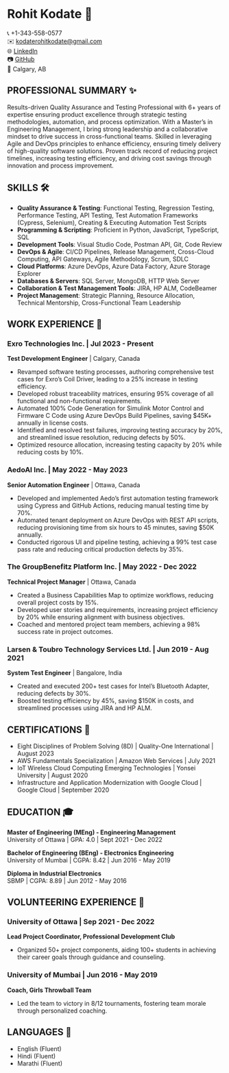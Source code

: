 # Rohit Kodate 🚀

📞 +1-343-558-0577  
✉️ kodaterohitkodate@gmail.com  
🌐 [LinkedIn](https://linkedin.com/in/rohit-kodate)  
📷 [GitHub](https://github.com/rohitkodate247)  
📍 Calgary, AB

## PROFESSIONAL SUMMARY ✨

Results-driven Quality Assurance and Testing Professional with 6+ years of expertise ensuring product excellence through strategic testing methodologies, automation, and process optimization. With a Master’s in Engineering Management, I bring strong leadership and a collaborative mindset to drive success in cross-functional teams. Skilled in leveraging Agile and DevOps principles to enhance efficiency, ensuring timely delivery of high-quality software solutions. Proven track record of reducing project timelines, increasing testing efficiency, and driving cost savings through innovation and process improvement.

## SKILLS 🛠️

- **Quality Assurance & Testing**: Functional Testing, Regression Testing, Performance Testing, API Testing, Test Automation Frameworks (Cypress, Selenium), Creating & Executing Automation Test Scripts
- **Programming & Scripting**: Proficient in Python, JavaScript, TypeScript, SQL
- **Development Tools**: Visual Studio Code, Postman API, Git, Code Review
- **DevOps & Agile**: CI/CD Pipelines, Release Management, Cross-Cloud Computing, API Gateways, Agile Methodology, Scrum, SDLC
- **Cloud Platforms**: Azure DevOps, Azure Data Factory, Azure Storage Explorer
- **Databases & Servers**: SQL Server, MongoDB, HTTP Web Server
- **Collaboration & Test Management Tools**: JIRA, HP ALM, CodeBeamer
- **Project Management**: Strategic Planning, Resource Allocation, Technical Mentorship, Cross-Functional Team Leadership

## WORK EXPERIENCE 💼

### Exro Technologies Inc. | Jul 2023 - Present  
**Test Development Engineer** | Calgary, Canada  
- Revamped software testing processes, authoring comprehensive test cases for Exro’s Coil Driver, leading to a 25% increase in testing efficiency.  
- Developed robust traceability matrices, ensuring 95% coverage of all functional and non-functional requirements.  
- Automated 100% Code Generation for Simulink Motor Control and Firmware C Code using Azure DevOps Build Pipelines, saving $45K+ annually in license costs.  
- Identified and resolved test failures, improving testing accuracy by 20%, and streamlined issue resolution, reducing defects by 50%.  
- Optimized resource allocation, increasing testing capacity by 20% while reducing costs by 10%.  

### AedoAI Inc. | May 2022 - May 2023  
**Senior Automation Engineer** | Ottawa, Canada  
- Developed and implemented Aedo’s first automation testing framework using Cypress and GitHub Actions, reducing manual testing time by 70%.  
- Automated tenant deployment on Azure DevOps with REST API scripts, reducing provisioning time from six hours to 45 minutes, saving $50K annually.  
- Conducted rigorous UI and pipeline testing, achieving a 99% test case pass rate and reducing critical production defects by 35%.  

### The GroupBenefitz Platform Inc. | May 2022 - Dec 2022  
**Technical Project Manager** | Ottawa, Canada  
- Created a Business Capabilities Map to optimize workflows, reducing overall project costs by 15%.  
- Developed user stories and requirements, increasing project efficiency by 20% while ensuring alignment with business objectives.  
- Coached and mentored project team members, achieving a 98% success rate in project outcomes.

### Larsen & Toubro Technology Services Ltd. | Jun 2019 - Aug 2021  
**System Test Engineer** | Bangalore, India  
- Created and executed 200+ test cases for Intel’s Bluetooth Adapter, reducing defects by 30%.  
- Boosted testing efficiency by 45%, saving $150K in costs, and streamlined processes using JIRA and HP ALM.  

## CERTIFICATIONS 📜

- Eight Disciplines of Problem Solving (8D) | Quality-One International | August 2023  
- AWS Fundamentals Specialization | Amazon Web Services | July 2021  
- IoT Wireless Cloud Computing Emerging Technologies | Yonsei University | August 2020  
- Infrastructure and Application Modernization with Google Cloud | Google Cloud | September 2020  

## EDUCATION 🎓

**Master of Engineering (MEng) - Engineering Management**  
University of Ottawa | GPA: 4.0 | Sept 2021 - Dec 2022  

**Bachelor of Engineering (BEng) - Electronics Engineering**  
University of Mumbai | CGPA: 8.42 | Jun 2016 - May 2019  

**Diploma in Industrial Electronics**  
SBMP | CGPA: 8.89 | Jun 2012 - May 2016  

## VOLUNTEERING EXPERIENCE 🙌

### University of Ottawa | Sep 2021 - Dec 2022  
**Lead Project Coordinator, Professional Development Club**  
- Organized 50+ project components, aiding 100+ students in achieving their career goals through guidance and counseling.  

### University of Mumbai | Jun 2016 - May 2019  
**Coach, Girls Throwball Team**  
- Led the team to victory in 8/12 tournaments, fostering team morale through personalized coaching.  

## LANGUAGES 💬

- English (Fluent)  
- Hindi (Fluent)  
- Marathi (Fluent)  
